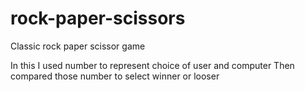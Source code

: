 # rock-paper-scissors
Classic rock paper scissor game

In this I used number to represent choice of user and computer
Then compared those number to select winner or looser

